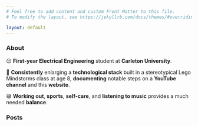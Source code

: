```yaml
---
# Feel free to add content and custom Front Matter to this file.
# To modify the layout, see https://jekyllrb.com/docs/themes/#overriding-theme-defaults

layout: default 
---
```


### About

😌 **First-year Electrical Engineering** student at **Carleton University**.

🤔 **Consistently** enlarging a **technological stack** built in a stereotypical Lego Mindstorms class at age 8, **documenting** notable steps on a **YouTube channel** and this **website**.  

😅 **Working out**, **sports**, **self-care**, and **listening to music** provides a much needed **balance**.

### Posts 